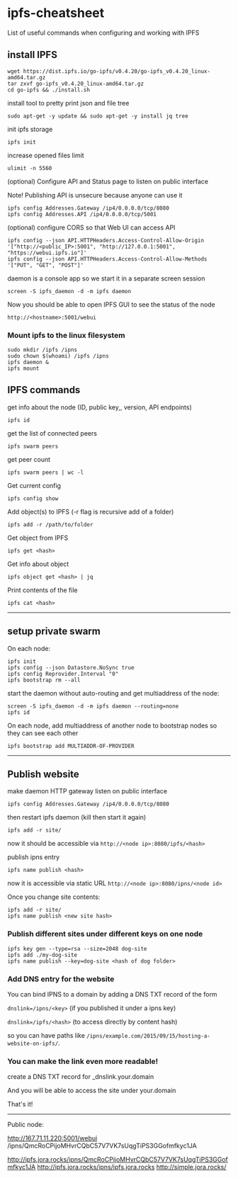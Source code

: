 # ipfs-cheatsheet
List of useful commands when configuring and working with IPFS


## install IPFS
```
wget https://dist.ipfs.io/go-ipfs/v0.4.20/go-ipfs_v0.4.20_linux-amd64.tar.gz
tar zxvf go-ipfs_v0.4.20_linux-amd64.tar.gz
cd go-ipfs && ./install.sh
```

install tool to pretty print json and file tree
```
sudo apt-get -y update && sudo apt-get -y install jq tree
```

init ipfs storage
```
ipfs init
```

increase opened files limit
```
ulimit -n 5560
```
(optional) Configure API and Status page to listen on public interface

Note! Publishing API is unsecure because anyone can use it
```
ipfs config Addresses.Gateway /ip4/0.0.0.0/tcp/8080
ipfs config Addresses.API /ip4/0.0.0.0/tcp/5001
```
(optional) configure CORS so that Web UI can access API
```
ipfs config --json API.HTTPHeaders.Access-Control-Allow-Origin '["http://<public_IP>:5001", "http://127.0.0.1:5001", "https://webui.ipfs.io"]'
ipfs config --json API.HTTPHeaders.Access-Control-Allow-Methods '["PUT", "GET", "POST"]'
```


daemon is a console app so we start it in a separate screen session
```
screen -S ipfs_daemon -d -m ipfs daemon
```
Now you should be able to open IPFS GUI to see the status of the node
```
http://<hostname>:5001/webui
```

### Mount ipfs to the linux filesystem

```
sudo mkdir /ipfs /ipns
sudo chown $(whoami) /ipfs /ipns
ipfs daemon &
ipfs mount
```


## IPFS commands

get info about the node (ID, public key,, version, API endpoints)
```
ipfs id
```

get the list of connected peers
```
ipfs swarm peers
```

get peer count
```
ipfs swarm peers | wc -l
```
Get current config
```
ipfs config show
```
Add object(s) to IPFS (-r flag is recursive add of a folder)
```
ipfs add -r /path/to/folder
```
Get object from IPFS
```
ipfs get <hash>
```
Get info about object
```
ipfs object get <hash> | jq
```
Print contents of the file
```
ipfs cat <hash>
```



-----------------
## setup private swarm

On each node:
```
ipfs init
ipfs config --json Datastore.NoSync true
ipfs config Reprovider.Interval "0"
ipfs bootstrap rm --all
```

start the daemon without auto-routing and get multiaddress of the node:
```
screen -S ipfs_daemon -d -m ipfs daemon --routing=none
ipfs id
```
On each node, add multiaddress of another node to bootstrap nodes so they can see each other
```
ipfs bootstrap add MULTIADDR-OF-PROVIDER
```
------------------------
## Publish website
make daemon HTTP gateway listen on public interface
```
ipfs config Addresses.Gateway /ip4/0.0.0.0/tcp/8080
```
then restart ipfs daemon (kill then start it again)
```
ipfs add -r site/
```
now it should be accessible via 
`http://<node ip>:8080/ipfs/<hash>`

publish ipns entry
```
ipfs name publish <hash>
```
now it is accessible via static URL
`http://<node ip>:8080/ipns/<node id>`

Once you change site contents:
```
ipfs add -r site/
ipfs name publish <new site hash>
```

### Publish different sites under different keys on one node
```
ipfs key gen --type=rsa --size=2048 dog-site
ipfs add ./my-dog-site
ipfs name publish --key=dog-site <hash of dog folder>
```
### Add DNS entry for the website

You can bind IPNS to a domain by adding a DNS TXT record of the form

`dnslink=/ipns/<key>` (if you published it under a ipns key)

`dnslink=/ipfs/<hash>` (to access directly by content hash)

so you can have paths like `/ipns/example.com/2015/09/15/hosting-a-website-on-ipfs/`.

### You can make the link even more readable!

create a DNS TXT record for _dnslink.your.domain

And you will be able to access the site under your.domain

That's it!

--------------------------
Public node:

http://167.71.11.220:5001/webui
/ipns/QmcRoCPijoMHvrCQbC57V7VK7sUqgTiPS3GGofmfkyc1JA

http://ipfs.jora.rocks/ipns/QmcRoCPijoMHvrCQbC57V7VK7sUqgTiPS3GGofmfkyc1JA
http://ipfs.jora.rocks/ipns/ipfs.jora.rocks
http://simple.jora.rocks/
